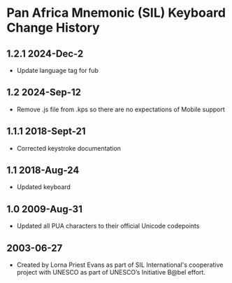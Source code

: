 Pan Africa Mnemonic (SIL) Keyboard Change History
=======================

1.2.1 2024-Dec-2
---------------
* Update language tag for fub

1.2 2024-Sep-12
---------------
* Remove .js file from .kps so there are no expectations of Mobile support

1.1.1 2018-Sept-21
---------------
* Corrected keystroke documentation

1.1 2018-Aug-24
---------------
* Updated keyboard

1.0 2009-Aug-31
---------------
* Updated all PUA characters to their official Unicode codepoints

2003-06-27
-----------------
* Created by Lorna Priest Evans as part of SIL International's 
  cooperative project with UNESCO as part of UNESCO’s Initiative B@bel effort. 

